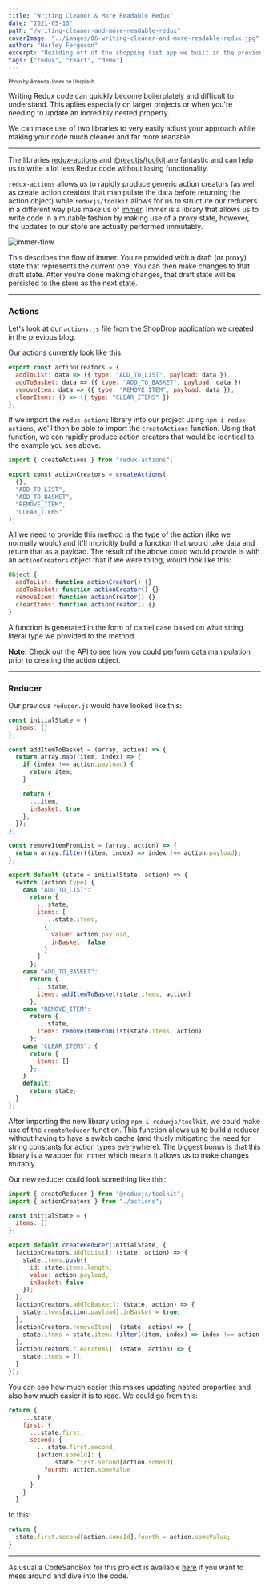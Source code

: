 ```yaml
---
title: "Writing Cleaner & More Readable Redux"
date: "2021-05-10"
path: "/writing-cleaner-and-more-readable-redux"
coverImage: "../images/06-writing-cleaner-and-more-readable-redux.jpg"
author: "Harley Ferguson"
excerpt: "Building off of the shopping list app we built in the previous blog post, let's see how we can write cleaner and more readable Redux code."
tags: ["redux", "react", "demo"]
---
```


<sub><sup>Photo by Amanda Jones on Unsplash.</sub></sup>

Writing Redux code can quickly become boilerplately and difficult to understand. This aplies especially on larger projects or when you're needing to update an incredibly nested property.

We can make use of two libraries to very easily adjust your approach while making your code much cleaner and far more readable.

---

The libraries [redux-actions](https://redux-actions.js.org/api) and [@reactjs/toolkit](https://redux-toolkit.js.org/) are fantastic and can help us to write a lot less Redux code without losing functionality.

`redux-actions` allows us to rapidly produce generic action creators (as well as create action creators that manipulate the data before returning the action object) while `reduxjs/toolkit` allows for us to structure our reducers in a different way plus make us of [immer](https://immerjs.github.io/immer/docs/introduction). Immer is a library that allows us to write code in a mutable fashion by making use of a proxy state, however, the updates to our store are actually performed immutably.

![immer-flow](https://immerjs.github.io/immer/img/immer.png)

This describes the flow of immer. You're provided with a draft (or proxy) state that represents the current one. You can then make changes to that draft state. After you're done making changes, that draft state will be persisted to the store as the next state.

---

### Actions

Let's look at our `actions.js` file from the ShopDrop application we created in the previous blog.

Our actions currently look like this:

```js
export const actionCreators = {
  addToList: data => ({ type: "ADD_TO_LIST", payload: data }),
  addToBasket: data => ({ type: "ADD_TO_BASKET", payload: data }),
  removeItem: data => ({ type: "REMOVE_ITEM", payload: data }),
  clearItems: () => ({ type: "CLEAR_ITEMS" })
};
```

If we import the `redux-actions` library into our project using `npm i redux-actions`, we'll then be able to import the `createActions` function. Using that function, we can rapidly produce action creators that would be identical to the example you see above.

```js
import { createActions } from "redux-actions";

export const actionCreators = createActions(
  {},
  "ADD_TO_LIST",
  "ADD_TO_BASKET",
  "REMOVE_ITEM",
  "CLEAR_ITEMS"
);

```

All we need to provide this method is the type of the action (like we normally would) and it'll implicitly build a function that would take data and return that as a payload. The result of the above could would provide is with an `actionCreators` object that if we were to log, would look like this:

```js
Object {
  addToList: function actionCreator() {}
  addToBasket: function actionCreator() {}
  removeItem: function actionCreator() {}
  clearItems: function actionCreator() {}
}
```

A function is generated in the form of camel case based on what string literal type we provided to the method.

**Note:** Check out the [API](https://redux-actions.js.org/api/createaction) to see how you could perform data manipulation prior to creating the action object.

--- 

### Reducer

Our previous `reducer.js` would have looked like this:

```js
const initialState = {
  items: []
};

const addItemToBasket = (array, action) => {
  return array.map((item, index) => {
    if (index !== action.payload) {
      return item;
    }

    return {
      ...item,
      inBasket: true
    };
  });
};

const removeItemFromList = (array, action) => {
  return array.filter((item, index) => index !== action.payload);
};

export default (state = initialState, action) => {
  switch (action.type) {
    case "ADD_TO_LIST":
      return {
        ...state,
        items: [
          ...state.items,
          {
            value: action.payload,
            inBasket: false
          }
        ]
      };
    case "ADD_TO_BASKET":
      return {
        ...state,
        items: addItemToBasket(state.items, action)
      };
    case "REMOVE_ITEM":
      return {
        ...state,
        items: removeItemFromList(state.items, action)
      };
    case "CLEAR_ITEMS": {
      return {
        items: []
      };
    }
    default:
      return state;
  }
};
```

After importing the new library using `npm i reduxjs/toolkit`, we could make use of the `createReducer` function. This function allows us to build a reducer without having to have a switch cache (and thusly mitigating the need for string constants for action types everywhere). The biggest bonus is that this library is a wrapper for immer which means it allows us to make changes mutably.

Our new reducer could look something like this:

```js
import { createReducer } from "@reduxjs/toolkit";
import { actionCreators } from "./actions";

const initialState = {
  items: []
};

export default createReducer(initialState, {
  [actionCreators.addToList]: (state, action) => {
    state.items.push({
      id: state.items.length,
      value: action.payload,
      inBasket: false
    });
  },
  [actionCreators.addToBasket]: (state, action) => {
    state.items[action.payload].inBasket = true;
  },
  [actionCreators.removeItem]: (state, action) => {
    state.items = state.items.filter((item, index) => index !== action.payload);
  },
  [actionCreators.clearItems]: (state, action) => {
    state.items = [];
  }
});
```

You can see how much easier this makes updating nested properties and also how much easier it is to read. We could go from this:

```js
return {
    ...state,
    first: {
      ...state.first,
      second: {
        ...state.first.second,
        [action.someId]: {
          ...state.first.second[action.someId],
          fourth: action.someValue
        }
      }
    }
  }
```

to this:

```js
return {
  state.first.second[action.someId].fourth = action.someValue;
}
```
---

As usual a CodeSandBox for this project is available [here](https://codesandbox.io/s/shop-drop-clean-redux-xd6cu) if you want to mess around and dive into the code.
